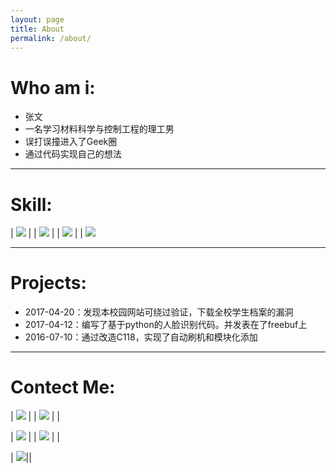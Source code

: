 ```yaml
---
layout: page
title: About
permalink: /about/
---
```


#  Who am i:

- 张文
- 一名学习材料科学与控制工程的理工男
- 误打误撞进入了Geek圈
- 通过代码实现自己的想法

------
# Skill:

|  [![](https://img.shields.io/badge/Python-2.7.*-brightgreen.svg)]() | | [![](https://img.shields.io/badge/ubuntu-16.04-brightgreen.svg)]() |  |  [![](https://img.shields.io/badge/Mysql-5.7*-brightgreen.svg)]()  | | [![](https://img.shields.io/badge/OpenCV-3.2.0-brightgreen.svg)]()


---
# Projects:

- 2017-04-20：发现本校园网站可绕过验证，下载全校学生档案的漏洞
- 2017-04-12：编写了基于python的人脸识别代码。并发表在了freebuf上
- 2016-07-10：通过改造C118，实现了自动刷机和模块化添加

---
# Contect Me:

|  [![](https://img.shields.io/badge/TEL-15294705728-blue.svg)]()    | |      [![](https://img.shields.io/badge/Github-0x024-blue.svg)](http://github.com/0x024) | |

| [![](https://img.shields.io/badge/Facebook-facebook-blue.svg)](https://www.facebook.com/wenzhang521) | | [![](https://img.shields.io/badge/Weibo-weibo-blue.svg)](http://weibo.com/miniwenwen) | |


| [![](https://img.shields.io/badge/Gmail-zw97073966%40gmail.com-blue.svg)]()||














